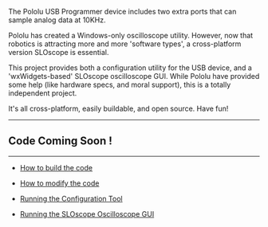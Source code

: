 The Pololu USB Programmer device includes two extra ports that can sample analog data at 10KHz.

Pololu has created a Windows-only oscilloscope utility.  However, now that robotics is attracting more and more 'software types', a cross-platform version SLOscope is essential.

This project provides both a configuration utility for the USB device, and a 'wxWidgets-based' SLOscope oscilloscope GUI.  While Pololu have provided some help (like hardware specs, and moral support), this is a totally independent project.

It's all cross-platform, easily buildable, and open source.  Have fun!



---

## Code Coming Soon ! ##


---


  * [How to build the code](Building.md)
  * [How to modify the code](Modifying.md)

  * [Running the Configuration Tool](USBConfigurationTool.md)
  * [Running the SLOscope Oscilloscope GUI](SLOscope.md)